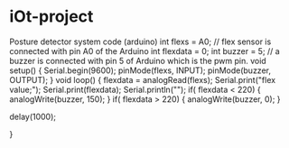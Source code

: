 # iOt-project
Posture detector system code (arduino)
 int flexs = A0; // flex sensor is connected with pin A0 of the Arduino
int flexdata = 0;
int buzzer = 5; // a buzzer is connected with pin 5 of Arduino which is the pwm pin.
 void setup()
{ 
Serial.begin(9600);
pinMode(flexs, INPUT);
pinMode(buzzer, OUTPUT);
}
void loop()
{
flexdata = analogRead(flexs);
Serial.print("flex value;");
Serial.print(flexdata);
Serial.println("");
if( flexdata < 220)
{
 analogWrite(buzzer, 150); 
}
if( flexdata > 220)
{
 analogWrite(buzzer, 0); 
}
 
 delay(1000);
 
}
